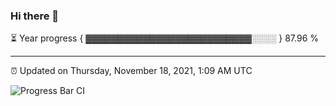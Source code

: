### Hi there 👋

⏳ Year progress { ▓▓▓▓▓▓▓▓▓▓▓▓▓▓▓▓▓▓▓▓▓▓▓▓▓▓░░░░ } 87.96 %

---

⏰ Updated on Thursday, November 18, 2021, 1:09 AM UTC

![Progress Bar CI](https://github.com/arthurbuhl/arthurbuhl/workflows/Progress%20Bar%20CI/badge.svg)
